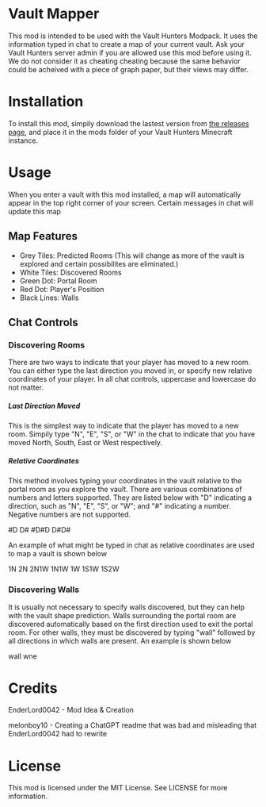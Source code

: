 # Vault Mapper
This mod is intended to be used with the Vault Hunters Modpack. It uses the information typed in chat to create a map of your current vault. Ask your Vault Hunters server admin if you are allowed use this mod before using it. We do not consider it as cheating cheating because the same behavior could be acheived with a piece of graph paper, but their views may differ.

# Installation
To install this mod, simpily download the lastest version from [the releases page](https://github.com/EnderLord0042/VaultMapper/releases), and place it in the mods folder of your Vault Hunters Minecraft instance.

# Usage
When you enter a vault with this mod installed, a map will automatically appear in the top right corner of your screen. Certain messages in chat will update this map

## Map Features
 - Grey Tiles: Predicted Rooms (This will change as more of the vault is explored and certain possibilites are eliminated.)
 - White Tiles: Discovered Rooms
 - Green Dot: Portal Room
 - Red Dot: Player's Position
 - Black Lines: Walls

## Chat Controls
### Discovering Rooms
There are two ways to indicate that your player has moved to a new room. You can either type the last direction you moved in, or specify new relative coordinates of your player. In all chat controls, uppercase and lowercase do not matter.

##### Last Direction Moved
This is the simplest way to indicate that the player has moved to a new room. Simpily type "N", "E", "S", or "W" in the chat to indicate that you have moved North, South, East or West respectively.

##### Relative Coordinates
This method involves typing your coordinates in the vault relative to the portal room as you explore the vault. There are various combinations of numbers and letters supported. They are listed below with "D" indicating a direction, such as "N", "E", "S", or "W"; and "#" indicating a number. Negative numbers are not supported.

#D
D#
#D#D
D#D#

An example of what might be typed in chat as relative coordinates are used to map a vault is shown below

1N
2N
2N1W
1N1W
1W
1S1W
1S2W

### Discovering Walls
It is usually not necessary to specify walls discovered, but they can help with the vault shape prediction. Walls surrounding the portal room are discovered automatically based on the first direction used to exit the portal room. For other walls, they must be discovered by typing "wall" followed by all directions in which walls are present. An example is shown below

wall wne

# Credits
EnderLord0042 - Mod Idea & Creation

melonboy10 - Creating a ChatGPT readme that was bad and misleading that EnderLord0042 had to rewrite

# License
This mod is licensed under the MIT License. See LICENSE for more information.
